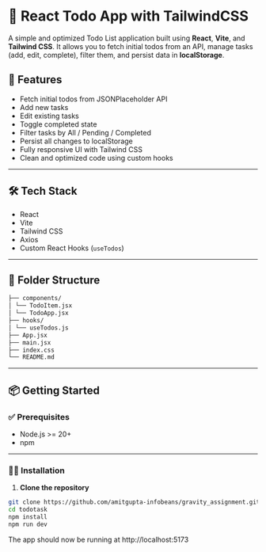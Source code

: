 # 📝 React Todo App with TailwindCSS

A simple and optimized Todo List application built using **React**, **Vite**, and **Tailwind CSS**. It allows you to fetch initial todos from an API, manage tasks (add, edit, complete), filter them, and persist data in **localStorage**.

## 🚀 Features

- Fetch initial todos from JSONPlaceholder API
- Add new tasks
- Edit existing tasks
- Toggle completed state
- Filter tasks by All / Pending / Completed
- Persist all changes to localStorage
- Fully responsive UI with Tailwind CSS
- Clean and optimized code using custom hooks

---

## 🛠️ Tech Stack

- React
- Vite
- Tailwind CSS
- Axios
- Custom React Hooks (`useTodos`)

---

## 📁 Folder Structure

```bash
├── components/
│ └── TodoItem.jsx
│ └── TodoApp.jsx
├── hooks/
│ └── useTodos.js
├── App.jsx
├── main.jsx
├── index.css
└── README.md
```

---

## 📦 Getting Started

### ✅ Prerequisites

- Node.js >= 20+
- npm

---

### 🧑‍💻 Installation

1. **Clone the repository**

```bash
git clone https://github.com/amitgupta-infobeans/gravity_assignment.git
cd todotask
npm install
npm run dev
```

The app should now be running at http://localhost:5173
